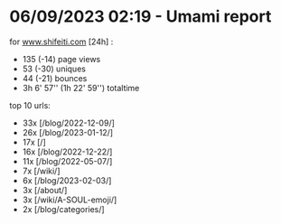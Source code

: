 # 06/09/2023 02:19 - Umami report
for www.shifeiti.com [24h] :

 - 135 (-14) page views
 - 53 (-30) uniques
 - 44 (-21) bounces
 - 3h 6' 57'' (1h 22' 59'') totaltime


top 10 urls:
 - 33x [/blog/2022-12-09/]
 - 26x [/blog/2023-01-12/]
 - 17x [/]
 - 16x [/blog/2022-12-22/]
 - 11x [/blog/2022-05-07/]
 - 7x [/wiki/]
 - 6x [/blog/2023-02-03/]
 - 3x [/about/]
 - 3x [/wiki/A-SOUL-emoji/]
 - 2x [/blog/categories/]


